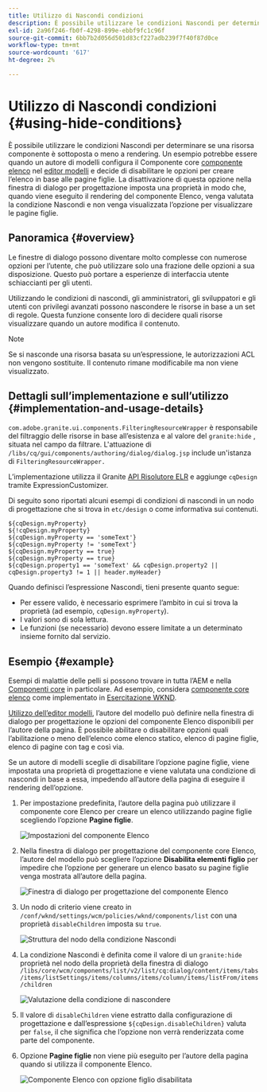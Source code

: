 ```yaml
---
title: Utilizzo di Nascondi condizioni
description: È possibile utilizzare le condizioni Nascondi per determinare se una risorsa componente è sottoposta o meno a rendering.
exl-id: 2a96f246-fb0f-4298-899e-ebbf9fc1c96f
source-git-commit: 6bb7b2d056d501d83cf227adb239f7f40f87d0ce
workflow-type: tm+mt
source-wordcount: '617'
ht-degree: 2%

---
```


# Utilizzo di Nascondi condizioni {#using-hide-conditions}

È possibile utilizzare le condizioni Nascondi per determinare se una risorsa componente è sottoposta o meno a rendering. Un esempio potrebbe essere quando un autore di modelli configura il Componente core [componente elenco](https://experienceleague.adobe.com/docs/experience-manager-core-components/using/components/list.html) nel [editor modelli](/help/sites-cloud/authoring/features/templates.md) e decide di disabilitare le opzioni per creare l’elenco in base alle pagine figlie. La disattivazione di questa opzione nella finestra di dialogo per progettazione imposta una proprietà in modo che, quando viene eseguito il rendering del componente Elenco, venga valutata la condizione Nascondi e non venga visualizzata l’opzione per visualizzare le pagine figlie.

## Panoramica {#overview}

Le finestre di dialogo possono diventare molto complesse con numerose opzioni per l’utente, che può utilizzare solo una frazione delle opzioni a sua disposizione. Questo può portare a esperienze di interfaccia utente schiaccianti per gli utenti.

Utilizzando le condizioni di nascondi, gli amministratori, gli sviluppatori e gli utenti con privilegi avanzati possono nascondere le risorse in base a un set di regole. Questa funzione consente loro di decidere quali risorse visualizzare quando un autore modifica il contenuto.

>[!NOTE]
>
>Se si nasconde una risorsa basata su un’espressione, le autorizzazioni ACL non vengono sostituite. Il contenuto rimane modificabile ma non viene visualizzato.

## Dettagli sull’implementazione e sull’utilizzo {#implementation-and-usage-details}

`com.adobe.granite.ui.components.FilteringResourceWrapper` è responsabile del filtraggio delle risorse in base all’esistenza e al valore del `granite:hide` , situata nel campo da filtrare. L&#39;attuazione di `/libs/cq/gui/components/authoring/dialog/dialog.jsp` include un&#39;istanza di `FilteringResourceWrapper.`

L’implementazione utilizza il Granite [API Risolutore ELR](https://helpx.adobe.com/experience-manager/6-5/sites/developing/using/reference-materials/granite-ui/api/jcr_root/libs/granite/ui/docs/server/el.html) e aggiunge `cqDesign` tramite ExpressionCustomizer.

Di seguito sono riportati alcuni esempi di condizioni di nascondi in un nodo di progettazione che si trova in `etc/design` o come informativa sui contenuti.

```
${cqDesign.myProperty}
${!cqDesign.myProperty}
${cqDesign.myProperty == 'someText'}
${cqDesign.myProperty != 'someText'}
${cqDesign.myProperty == true}
${cqDesign.myProperty == true}
${cqDesign.property1 == 'someText' && cqDesign.property2 || cqDesign.property3 != 1 || header.myHeader}
```

Quando definisci l’espressione Nascondi, tieni presente quanto segue:

* Per essere valido, è necessario esprimere l’ambito in cui si trova la proprietà (ad esempio, `cqDesign.myProperty`).
* I valori sono di sola lettura.
* Le funzioni (se necessario) devono essere limitate a un determinato insieme fornito dal servizio.

## Esempio {#example}

Esempi di malattie delle pelli si possono trovare in tutta l’AEM e nella [Componenti core](https://experienceleague.adobe.com/docs/experience-manager-core-components/using/introduction.html?lang=it) in particolare. Ad esempio, considera [componente core elenco](https://experienceleague.adobe.com/docs/experience-manager-core-components/using/components/list.html) come implementato in [Esercitazione WKND](/help/implementing/developing/introduction/develop-wknd-tutorial.md).

[Utilizzo dell’editor modelli](/help/sites-cloud/authoring/features/templates.md), l’autore del modello può definire nella finestra di dialogo per progettazione le opzioni del componente Elenco disponibili per l’autore della pagina. È possibile abilitare o disabilitare opzioni quali l’abilitazione o meno dell’elenco come elenco statico, elenco di pagine figlie, elenco di pagine con tag e così via.

Se un autore di modelli sceglie di disabilitare l’opzione pagine figlie, viene impostata una proprietà di progettazione e viene valutata una condizione di nascondi in base a essa, impedendo all’autore della pagina di eseguire il rendering dell’opzione.

1. Per impostazione predefinita, l’autore della pagina può utilizzare il componente core Elenco per creare un elenco utilizzando pagine figlie scegliendo l’opzione **Pagine figlie**.

   ![Impostazioni del componente Elenco](assets/hide-conditions-list-settings.png)

1. Nella finestra di dialogo per progettazione del componente core Elenco, l’autore del modello può scegliere l’opzione **Disabilita elementi figlio** per impedire che l’opzione per generare un elenco basato su pagine figlie venga mostrata all’autore della pagina.

   ![Finestra di dialogo per progettazione del componente Elenco](assets/hide-conditions-list-design.png)

1. Un nodo di criterio viene creato in `/conf/wknd/settings/wcm/policies/wknd/components/list` con una proprietà `disableChildren` imposta su `true`.

   ![Struttura del nodo della condizione Nascondi](assets/hide-conditions-node-structure.png)

1. La condizione Nascondi è definita come il valore di un `granite:hide` proprietà nel nodo della proprietà della finestra di dialogo `/libs/core/wcm/components/list/v2/list/cq:dialog/content/items/tabs/items/listSettings/items/columns/items/column/items/listFrom/items/children`

   ![Valutazione della condizione di nascondere](assets/hide-conditions-evaluation.png)

1. Il valore di `disableChildren` viene estratto dalla configurazione di progettazione e dall’espressione `${cqDesign.disableChildren}` valuta per `false`, il che significa che l’opzione non verrà renderizzata come parte del componente.

1. Opzione **Pagine figlie** non viene più eseguito per l’autore della pagina quando si utilizza il componente Elenco.

   ![Componente Elenco con opzione figlio disabilitata](assets/hide-conditions-child-disabled.png)
